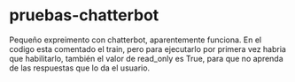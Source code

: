 # pruebas-chatterbot
Pequeño expreimento con chatterbot, aparentemente funciona.
En el codigo esta comentado el train, pero para ejecutarlo por primera vez habria que habilitarlo,
también el valor de read_only es True, para que no aprenda de las respuestas que lo da el usuario.
